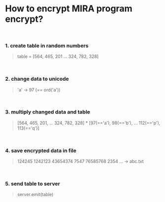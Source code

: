

# How to encrypt MIRA program encrypt?

<br/>

### 1. create table in random numbers

> table = [564, 465, 201 ... 324, 782, 328]

<br/>

### 2. change data to unicode

> 'a' -> 97 (== ord('a'))

<br/>

### 3. multiply changed data and table

> [564, 465, 201, ... 324, 782, 328] * [97(=='a'), 98(=='b'), ... 112(=='p'), 113(=='q')]

<br/>

### 4. save encrypted data in file

> 124245 1242123 43654374 7547 76585768 2354 ... -> abc.txt

<br/>

### 5. send table to server

> server.emit(table)

<br/>